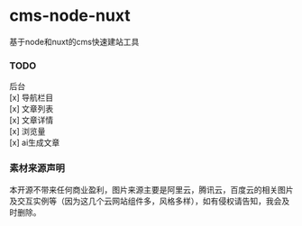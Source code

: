 # cms-node-nuxt
基于node和nuxt的cms快速建站工具

### TODO

后台  
[x] 导航栏目  
[x] 文章列表  
[x] 文章详情  
[x] 浏览量  
[x] ai生成文章  

### 素材来源声明
本开源不带来任何商业盈利，图片来源主要是阿里云，腾讯云，百度云的相关图片及交互实例等（因为这几个云网站组件多，风格多样），如有侵权请告知，我会及时删除。
